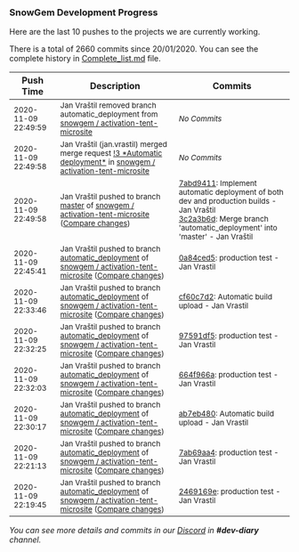 
### SnowGem Development Progress

Here are the last 10 pushes to the projects we are currently working.

There is a total of 2660 commits since 20/01/2020. You can see the complete history in
 [Complete_list.md](Complete_list.md) file.

| Push Time | Description | Commits |
| --- | --- | --- |
| <sub>2020-11-09 22:49:59</sub> | <sub>Jan Vraštil removed branch automatic_deployment from [snowgem / activation\-tent\-microsite](https://gitlab.com/snowgem/activation-tent-microsite)</sub> | <sub>_No Commits_</sub> |
| <sub>2020-11-09 22:49:58</sub> | <sub>Jan Vraštil (jan.vrastil) merged merge request [\!3 \*Automatic deployment\*](https://gitlab.com/snowgem/activation-tent-microsite/-/merge_requests/3) in [snowgem / activation\-tent\-microsite](https://gitlab.com/snowgem/activation-tent-microsite)</sub> | <sub>_No Commits_</sub> |
| <sub>2020-11-09 22:49:58</sub> | <sub>Jan Vraštil pushed to branch [master](https://gitlab.com/snowgem/activation-tent-microsite/commits/master) of [snowgem / activation\-tent\-microsite](https://gitlab.com/snowgem/activation-tent-microsite) ([Compare changes](https://gitlab.com/snowgem/activation-tent-microsite/compare/1a60abc52d394677097be8a2bb90ca2078aaebfd...3c2a3b6d62bbe9ea7d4a73ccd582fedfe276d313))</sub> | <sub>[7abd9411](https://gitlab.com/snowgem/activation-tent-microsite/-/commit/7abd941169164d6bd2dc78bd3a646e1f0fb265e5): Implement automatic deployment of both dev and production builds - Jan Vraštil<br>[3c2a3b6d](https://gitlab.com/snowgem/activation-tent-microsite/-/commit/3c2a3b6d62bbe9ea7d4a73ccd582fedfe276d313): Merge branch 'automatic_deployment' into 'master' - Jan Vraštil</sub> |
| <sub>2020-11-09 22:45:41</sub> | <sub>Jan Vraštil pushed to branch [automatic\_deployment](https://gitlab.com/snowgem/activation-tent-microsite/commits/automatic_deployment) of [snowgem / activation\-tent\-microsite](https://gitlab.com/snowgem/activation-tent-microsite) ([Compare changes](https://gitlab.com/snowgem/activation-tent-microsite/compare/cf60c7d27216301891d1fb27b267251bdcf3cec8...0a84ced574af119b658b89a588c1d9af862b11eb))</sub> | <sub>[0a84ced5](https://gitlab.com/snowgem/activation-tent-microsite/-/commit/0a84ced574af119b658b89a588c1d9af862b11eb): production test - Jan Vrastil</sub> |
| <sub>2020-11-09 22:33:46</sub> | <sub>Jan Vraštil pushed to branch [automatic\_deployment](https://gitlab.com/snowgem/activation-tent-microsite/commits/automatic_deployment) of [snowgem / activation\-tent\-microsite](https://gitlab.com/snowgem/activation-tent-microsite) ([Compare changes](https://gitlab.com/snowgem/activation-tent-microsite/compare/97591df5529b91663be793759f0c62d8f0650f01...cf60c7d27216301891d1fb27b267251bdcf3cec8))</sub> | <sub>[cf60c7d2](https://gitlab.com/snowgem/activation-tent-microsite/-/commit/cf60c7d27216301891d1fb27b267251bdcf3cec8): Automatic build upload - Jan Vrastil</sub> |
| <sub>2020-11-09 22:32:25</sub> | <sub>Jan Vraštil pushed to branch [automatic\_deployment](https://gitlab.com/snowgem/activation-tent-microsite/commits/automatic_deployment) of [snowgem / activation\-tent\-microsite](https://gitlab.com/snowgem/activation-tent-microsite) ([Compare changes](https://gitlab.com/snowgem/activation-tent-microsite/compare/664f966aacd9e361fdd111a5d5135f87fc31c578...97591df5529b91663be793759f0c62d8f0650f01))</sub> | <sub>[97591df5](https://gitlab.com/snowgem/activation-tent-microsite/-/commit/97591df5529b91663be793759f0c62d8f0650f01): production test - Jan Vrastil</sub> |
| <sub>2020-11-09 22:32:03</sub> | <sub>Jan Vraštil pushed to branch [automatic\_deployment](https://gitlab.com/snowgem/activation-tent-microsite/commits/automatic_deployment) of [snowgem / activation\-tent\-microsite](https://gitlab.com/snowgem/activation-tent-microsite) ([Compare changes](https://gitlab.com/snowgem/activation-tent-microsite/compare/ab7eb480af50c0086d099b558e0a4ce0dff8c6cc...664f966aacd9e361fdd111a5d5135f87fc31c578))</sub> | <sub>[664f966a](https://gitlab.com/snowgem/activation-tent-microsite/-/commit/664f966aacd9e361fdd111a5d5135f87fc31c578): production test - Jan Vrastil</sub> |
| <sub>2020-11-09 22:30:17</sub> | <sub>Jan Vraštil pushed to branch [automatic\_deployment](https://gitlab.com/snowgem/activation-tent-microsite/commits/automatic_deployment) of [snowgem / activation\-tent\-microsite](https://gitlab.com/snowgem/activation-tent-microsite) ([Compare changes](https://gitlab.com/snowgem/activation-tent-microsite/compare/7ab69aa4dec16afda0565d309b97c095c4a8126c...ab7eb480af50c0086d099b558e0a4ce0dff8c6cc))</sub> | <sub>[ab7eb480](https://gitlab.com/snowgem/activation-tent-microsite/-/commit/ab7eb480af50c0086d099b558e0a4ce0dff8c6cc): Automatic build upload - Jan Vrastil</sub> |
| <sub>2020-11-09 22:21:13</sub> | <sub>Jan Vraštil pushed to branch [automatic\_deployment](https://gitlab.com/snowgem/activation-tent-microsite/commits/automatic_deployment) of [snowgem / activation\-tent\-microsite](https://gitlab.com/snowgem/activation-tent-microsite) ([Compare changes](https://gitlab.com/snowgem/activation-tent-microsite/compare/2469169efdbf887ef1d944bb41f6293d1c6a114e...7ab69aa4dec16afda0565d309b97c095c4a8126c))</sub> | <sub>[7ab69aa4](https://gitlab.com/snowgem/activation-tent-microsite/-/commit/7ab69aa4dec16afda0565d309b97c095c4a8126c): production test - Jan Vrastil</sub> |
| <sub>2020-11-09 22:19:45</sub> | <sub>Jan Vraštil pushed to branch [automatic\_deployment](https://gitlab.com/snowgem/activation-tent-microsite/commits/automatic_deployment) of [snowgem / activation\-tent\-microsite](https://gitlab.com/snowgem/activation-tent-microsite) ([Compare changes](https://gitlab.com/snowgem/activation-tent-microsite/compare/f7b5389121e7c0d228c5b0c04a3930b064b18bda...2469169efdbf887ef1d944bb41f6293d1c6a114e))</sub> | <sub>[2469169e](https://gitlab.com/snowgem/activation-tent-microsite/-/commit/2469169efdbf887ef1d944bb41f6293d1c6a114e): production test - Jan Vrastil</sub> |

_You can see more details and commits in our [Discord](https://discord.gg/zumGnbg) in **#dev-diary** channel._
